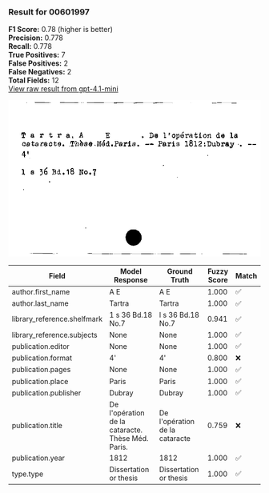 ### Result for 00601997
**F1 Score:** 0.78 (higher is better)<br>**Precision:** 0.778<br>**Recall:** 0.778<br>**True Positives:** 7<br>**False Positives:** 2<br>**False Negatives:** 2<br>**Total Fields:** 12<br>[View raw result from gpt-4.1-mini](https://github.com/RISE-UNIBAS/humanities_data_benchmark/blob/main/results/2025-10-02/T0161/request_T0161_00601997.json)

<img src="https://github.com/RISE-UNIBAS/humanities_data_benchmark/blob/main/benchmarks/zettelkatalog/images/00601997.jpg?raw=true" alt="00601997" width="600px">

| Field | Model Response | Ground Truth | Fuzzy Score | Match |
|-------|----------------|--------------|-------------|-------|
| author.first_name | A E | A E | 1.000 | ✅ |
| author.last_name | Tartra | Tartra | 1.000 | ✅ |
| library_reference.shelfmark | 1 s 36 Bd.18 No.7 | l s 36 Bd.18 No.7 | 0.941 | ✅ |
| library_reference.subjects | None | None | 1.000 | ✅ |
| publication.editor | None | None | 1.000 | ✅ |
| publication.format | 4'  | 4' | 0.800 | ❌ |
| publication.pages | None | None | 1.000 | ✅ |
| publication.place | Paris | Paris | 1.000 | ✅ |
| publication.publisher | Dubray | Dubray | 1.000 | ✅ |
| publication.title | De l'opération de la cataracte. Thèse Méd. Paris. | De l'opération de la cataracte | 0.759 | ❌ |
| publication.year | 1812 | 1812 | 1.000 | ✅ |
| type.type | Dissertation or thesis | Dissertation or thesis | 1.000 | ✅ |
